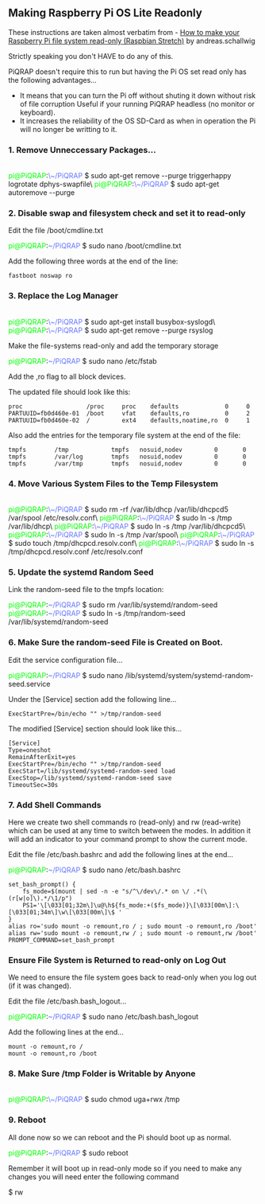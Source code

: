 ## Making Raspberry Pi OS Lite Readonly

These instructions are taken almost verbatim from - [How to make your Raspberry Pi file system read-only (Raspbian Stretch)](https://medium.com/swlh/make-your-raspberry-pi-file-system-read-only-raspbian-buster-c558694de79) by andreas.schallwig

Strictly speaking you don't HAVE to do any of this.

PiQRAP doesn't require this to run but having the Pi OS set read only has the following advantages...
<br>
* It means that you can turn the Pi off without shuting it down without risk of file corruption Useful if your running PiQRAP headless (no monitor or keyboard).
* It increases the reliability of the OS SD-Card as when in operation the Pi will no longer be writting to it.

### 1\. Remove Unneccessary Packages\.\.\.
<br>
<span class="colour" style="color:rgb(0, 255, 0)">pi@PiQRAP</span>:<span class="colour" style="color:rgb(102, 119, 255)">\~/PiQRAP</span> $ sudo apt-get remove --purge triggerhappy logrotate dphys-swapfile\
<span class="colour" style="color:rgb(0, 255, 0)">pi@PiQRAP</span>:<span class="colour" style="color:rgb(102, 119, 255)">\~/PiQRAP</span> $ sudo apt-get autoremove --purge

### 2\. Disable swap and filesystem check and set it to read\-only

Edit the file /boot/cmdline.txt

<span class="colour" style="color:rgb(0, 255, 0)">pi@PiQRAP</span>:<span class="colour" style="color:rgb(102, 119, 255)">\~/PiQRAP</span> $ sudo nano /boot/cmdline.txt

Add the following three words at the end of the line:

`fastboot noswap ro`

### 3\. Replace the Log Manager
<br>
<span class="colour" style="color:rgb(0, 255, 0)">pi@PiQRAP</span>:<span class="colour" style="color:rgb(102, 119, 255)">\~/PiQRAP</span> $ sudo apt-get install busybox-syslogd\
<span class="colour" style="color:rgb(0, 255, 0)">pi@PiQRAP</span>:<span class="colour" style="color:rgb(102, 119, 255)">\~/PiQRAP</span> $ sudo apt-get remove --purge rsyslog

Make the file-systems read-only and add the temporary storage

<span class="colour" style="color:rgb(0, 255, 0)">pi@PiQRAP</span>:<span class="colour" style="color:rgb(102, 119, 255)">\~/PiQRAP</span> $ sudo nano /etc/fstab

Add the ,ro flag to all block devices.

The updated file should look like this:

`proc                  /proc     proc    defaults             0     0`\
`PARTUUID=fb0d460e-01  /boot     vfat    defaults,ro          0     2`\
`PARTUUID=fb0d460e-02  /         ext4    defaults,noatime,ro  0     1`

Also add the entries for the temporary file system at the end of the file:

`tmpfs        /tmp            tmpfs   nosuid,nodev         0       0`\
`tmpfs        /var/log        tmpfs   nosuid,nodev         0       0`\
`tmpfs        /var/tmp        tmpfs   nosuid,nodev         0       0`

### 4\. Move Various System Files to the Temp Filesystem
<br>
<span class="colour" style="color:rgb(0, 255, 0)">pi@PiQRAP</span>:<span class="colour" style="color:rgb(102, 119, 255)">\~/PiQRAP</span> $ sudo rm -rf /var/lib/dhcp /var/lib/dhcpcd5 /var/spool /etc/resolv.conf\
<span class="colour" style="color:rgb(0, 255, 0)">pi@PiQRAP</span>:<span class="colour" style="color:rgb(102, 119, 255)">\~/PiQRAP</span> $ sudo ln -s /tmp /var/lib/dhcp\
<span class="colour" style="color:rgb(0, 255, 0)">pi@PiQRAP</span>:<span class="colour" style="color:rgb(102, 119, 255)">\~/PiQRAP</span> $ sudo ln -s /tmp /var/lib/dhcpcd5\
<span class="colour" style="color:rgb(0, 255, 0)">pi@PiQRAP</span>:<span class="colour" style="color:rgb(102, 119, 255)">\~/PiQRAP</span> $ sudo ln -s /tmp /var/spool\
<span class="colour" style="color:rgb(0, 255, 0)">pi@PiQRAP</span>:<span class="colour" style="color:rgb(102, 119, 255)">\~/PiQRAP</span> $ sudo touch /tmp/dhcpcd.resolv.conf\
<span class="colour" style="color:rgb(0, 255, 0)">pi@PiQRAP</span>:<span class="colour" style="color:rgb(102, 119, 255)">\~/PiQRAP</span> $ sudo ln -s /tmp/dhcpcd.resolv.conf /etc/resolv.conf

### 5\. Update the systemd Random Seed

Link the random-seed file to the tmpfs location:

<span class="colour" style="color:rgb(0, 255, 0)">pi@PiQRAP</span>:<span class="colour" style="color:rgb(102, 119, 255)">\~/PiQRAP</span> $ sudo rm /var/lib/systemd/random-seed\
<span class="colour" style="color:rgb(0, 255, 0)">pi@PiQRAP</span>:<span class="colour" style="color:rgb(102, 119, 255)">\~/PiQRAP</span> $ sudo ln -s /tmp/random-seed /var/lib/systemd/random-seed

### 6\. Make Sure the random\-seed File is Created on Boot\.

Edit the service configuration file...

<span class="colour" style="color:rgb(0, 255, 0)">pi@PiQRAP</span>:<span class="colour" style="color:rgb(102, 119, 255)">\~/PiQRAP</span> $ sudo nano /lib/systemd/system/systemd-random-seed.service

Under the [Service] section add the following line...

`ExecStartPre=/bin/echo "" >/tmp/random-seed`

The modified [Service] section should look like this...

`[Service]`\
`Type=oneshot`\
`RemainAfterExit=yes`\
`ExecStartPre=/bin/echo "" >/tmp/random-seed`\
`ExecStart=/lib/systemd/systemd-random-seed load`\
`ExecStop=/lib/systemd/systemd-random-seed save`\
`TimeoutSec=30s`

### 7\. Add Shell Commands

Here we create two shell commands ro (read-only) and rw (read-write) which can be used at any time to switch between the modes. In addition it will add an indicator to your command prompt to show the current mode.

Edit the file /etc/bash.bashrc and add the following lines at the end...

<span class="colour" style="color:rgb(0, 255, 0)">pi@PiQRAP</span>:<span class="colour" style="color:rgb(102, 119, 255)">\~/PiQRAP</span> $ sudo nano /etc/bash.bashrc

`set_bash_prompt() {`\
`    fs_mode=$(mount | sed -n -e "s/^\/dev\/.* on \/ .*(\(r[w|o]\).*/\1/p")`\
`    PS1='\[\033[01;32m\]\u@\h${fs_mode:+($fs_mode)}\[\033[00m\]:\[\033[01;34m\]\w\[\033[00m\]\$ '`\
`}`\
`alias ro='sudo mount -o remount,ro / ; sudo mount -o remount,ro /boot'`\
`alias rw='sudo mount -o remount,rw / ; sudo mount -o remount,rw /boot'`\
`PROMPT_COMMAND=set_bash_prompt`

### Ensure File System is Returned to read-only on Log Out

We need to ensure the file system goes back to read-only when you log out (if it was changed).

Edit the file /etc/bash.bash\_logout...

<span class="colour" style="color:rgb(0, 255, 0)">pi@PiQRAP</span>:<span class="colour" style="color:rgb(102, 119, 255)">\~/PiQRAP</span> $ sudo nano /etc/bash.bash\_logout

Add the following lines at the end...

`mount -o remount,ro /`\
`mount -o remount,ro /boot`

### 8\. Make Sure /tmp Folder is Writable by Anyone
<br>
<span class="colour" style="color:rgb(0, 255, 0)">pi@PiQRAP</span>:<span class="colour" style="color:rgb(102, 119, 255)">\~/PiQRAP</span> $ sudo chmod uga+rwx /tmp

### 9\. Reboot

All done now so we can reboot and the Pi should boot up as normal.

<span class="colour" style="color:rgb(0, 255, 0)">pi@PiQRAP</span>:<span class="colour" style="color:rgb(102, 119, 255)">\~/PiQRAP</span> $ sudo reboot

Remember it will boot up in read-only mode so if you need to make any changes you will need enter the following command

$ rw